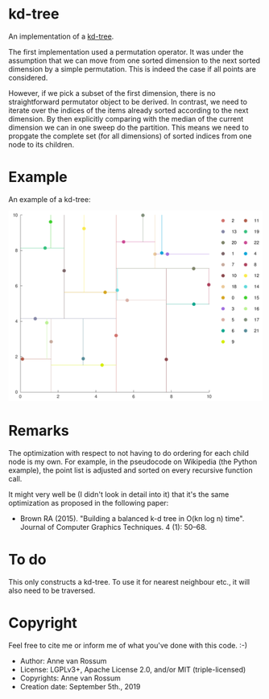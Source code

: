 # kd-tree

An implementation of a [kd-tree](https://en.wikipedia.org/wiki/K-d_tree).

The first implementation used a permutation operator. It was under the assumption that we can move from one sorted
dimension to the next sorted dimension by a simple permutation. This is indeed the case if all points are considered.

However, if we pick a subset of the first dimension, there is no straightforward permutator object to be derived. In
contrast, we need to iterate over the indices of the items already sorted according to the next dimension. By then
explicitly comparing with the median of the current dimension we can in one sweep do the partition. This means we
need to propgate the complete set (for all dimensions) of sorted indices from one node to its children.

# Example

An example of a kd-tree:

![kd-tree example](output/points.png?raw=true "Example of a kd-tree")

# Remarks

The optimization with respect to not having to do ordering for each child node is my own. For example, in the
pseudocode on Wikipedia (the Python example), the point list is adjusted and sorted on every recursive function call.

It might very well be (I didn't look in detail into it) that it's the same optimization as proposed in the following
paper:

* Brown RA (2015). "Building a balanced k-d tree in O(kn log n) time". Journal of Computer Graphics Techniques. 4 (1): 50–68.

# To do

This only constructs a kd-tree. To use it for nearest neighbour etc., it will also need to be traversed.

# Copyright

Feel free to cite me or inform me of what you've done with this code. :-)

* Author: Anne van Rossum
* License: LGPLv3+, Apache License 2.0, and/or MIT (triple-licensed)
* Copyrights: Anne van Rossum
* Creation date: September 5th., 2019
